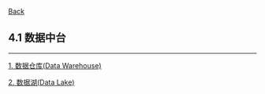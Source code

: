 [Back](../../README.md)

## 4.1 数据中台

<hr>

[1. 数据仓库(Data Warehouse)](1_DataWarehouse.md)

[2. 数据湖(Data Lake)]()
